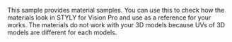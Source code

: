 This sample provides material samples. You can use this to check how the materials look in STYLY for Vision Pro and use as a reference for your works. The materials do not work with your 3D models because UVs of 3D models are different for each models.